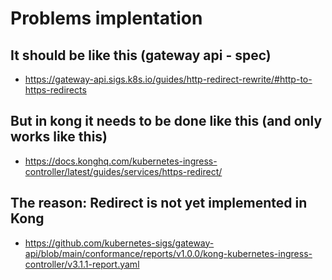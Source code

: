 # Problems implentation

## It should be like this (gateway api - spec)

  * https://gateway-api.sigs.k8s.io/guides/http-redirect-rewrite/#http-to-https-redirects

## But in kong it needs to be done like this (and only works like this) 

  * https://docs.konghq.com/kubernetes-ingress-controller/latest/guides/services/https-redirect/

## The reason: Redirect is not yet implemented in Kong 

  * https://github.com/kubernetes-sigs/gateway-api/blob/main/conformance/reports/v1.0.0/kong-kubernetes-ingress-controller/v3.1.1-report.yaml
